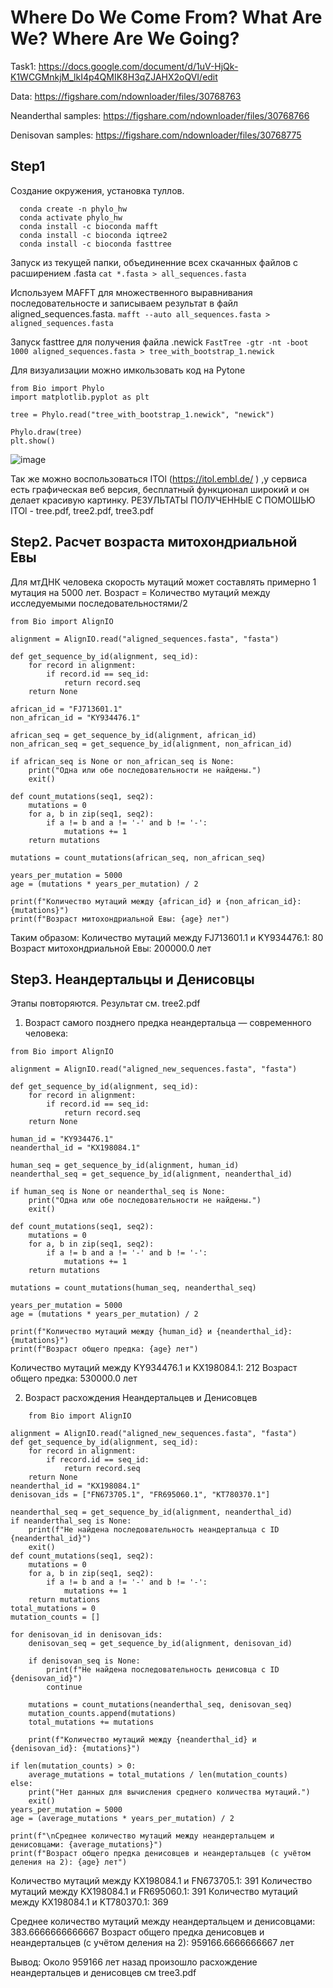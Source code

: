 # Where Do We Come From? What Are We? Where Are We Going?

Task1: https://docs.google.com/document/d/1uV-HjQk-K1WCGMnkjM_lkI4p4QMIK8H3qZJAHX2oQVI/edit

Data: https://figshare.com/ndownloader/files/30768763

Neanderthal samples: https://figshare.com/ndownloader/files/30768766

Denisovan samples: https://figshare.com/ndownloader/files/30768775


## Step1

Создание окружения, установка туллов.
```
  conda create -n phylo_hw
  conda activate phylo_hw
  conda install -c bioconda mafft
  conda install -c bioconda iqtree2
  conda install -c bioconda fasttree
```

Запуск из текущей папки, объединенние всех скачанных файлов с расширением .fasta
`cat *.fasta > all_sequences.fasta`

Используем MAFFT для множественного выравнивания последовательносте и записываем результат в файл aligned_sequences.fasta.
`mafft --auto all_sequences.fasta > aligned_sequences.fasta `

Запуск fasttree для получения файла .newick
`FastTree -gtr -nt -boot 1000 aligned_sequences.fasta > tree_with_bootstrap_1.newick`

Для визуализации можно имкользовать код на Pytone
```
from Bio import Phylo
import matplotlib.pyplot as plt

tree = Phylo.read("tree_with_bootstrap_1.newick", "newick")

Phylo.draw(tree)
plt.show()
```
![image](https://github.com/user-attachments/assets/d1e32baf-e767-4d80-8d0f-5dbef6541495)

Так же можно воспользоваться ITOl (https://itol.embl.de/ ) ,у сервиса есть графическая веб версия, бесплатный функционал широкий и он делает красивую картинку. 
РЕЗУЛЬТАТЫ ПОЛУЧЕННЫЕ С ПОМОШЬЮ ITOl - tree.pdf, tree2.pdf, tree3.pdf

## Step2. Расчет возраста митохондриальной Евы

Для мтДНК человека скорость мутаций может составлять примерно 1 мутация на 5000 лет. Возраст = Количество мутаций между исследуемыми последовательностями/2
```
from Bio import AlignIO

alignment = AlignIO.read("aligned_sequences.fasta", "fasta")

def get_sequence_by_id(alignment, seq_id):
    for record in alignment:
        if record.id == seq_id:
            return record.seq
    return None

african_id = "FJ713601.1"
non_african_id = "KY934476.1"

african_seq = get_sequence_by_id(alignment, african_id)
non_african_seq = get_sequence_by_id(alignment, non_african_id)

if african_seq is None or non_african_seq is None:
    print("Одна или обе последовательности не найдены.")
    exit()

def count_mutations(seq1, seq2):
    mutations = 0
    for a, b in zip(seq1, seq2):
        if a != b and a != '-' and b != '-':  
            mutations += 1
    return mutations

mutations = count_mutations(african_seq, non_african_seq)

years_per_mutation = 5000
age = (mutations * years_per_mutation) / 2 

print(f"Количество мутаций между {african_id} и {non_african_id}: {mutations}")
print(f"Возраст митохондриальной Евы: {age} лет")
```
Таким образом: Количество мутаций между FJ713601.1 и KY934476.1: 80
Возраст митохондриальной Евы: 200000.0 лет

## Step3. Неандертальцы и Денисовцы
Этапы повторяются. Результат см. tree2.pdf

1. Возраст самого позднего предка неандертальца — современного человека:
```
from Bio import AlignIO

alignment = AlignIO.read("aligned_new_sequences.fasta", "fasta")

def get_sequence_by_id(alignment, seq_id):
    for record in alignment:
        if record.id == seq_id:
            return record.seq
    return None

human_id = "KY934476.1"
neanderthal_id = "KX198084.1"

human_seq = get_sequence_by_id(alignment, human_id)
neanderthal_seq = get_sequence_by_id(alignment, neanderthal_id)

if human_seq is None or neanderthal_seq is None:
    print("Одна или обе последовательности не найдены.")
    exit()

def count_mutations(seq1, seq2):
    mutations = 0
    for a, b in zip(seq1, seq2):
        if a != b and a != '-' and b != '-': 
            mutations += 1
    return mutations

mutations = count_mutations(human_seq, neanderthal_seq)

years_per_mutation = 5000
age = (mutations * years_per_mutation) / 2  

print(f"Количество мутаций между {human_id} и {neanderthal_id}: {mutations}")
print(f"Возраст общего предка: {age} лет")
```
Количество мутаций между KY934476.1 и KX198084.1: 212
Возраст общего предка: 530000.0 лет

2. Возраст расхождения Неандертальцев и Денисовцев
```
    from Bio import AlignIO

alignment = AlignIO.read("aligned_new_sequences.fasta", "fasta")
def get_sequence_by_id(alignment, seq_id):
    for record in alignment:
        if record.id == seq_id:
            return record.seq
    return None
neanderthal_id = "KX198084.1"
denisovan_ids = ["FN673705.1", "FR695060.1", "KT780370.1"]

neanderthal_seq = get_sequence_by_id(alignment, neanderthal_id)
if neanderthal_seq is None:
    print(f"Не найдена последовательность неандертальца с ID {neanderthal_id}")
    exit()
def count_mutations(seq1, seq2):
    mutations = 0
    for a, b in zip(seq1, seq2):
        if a != b and a != '-' and b != '-':  
            mutations += 1
    return mutations
total_mutations = 0
mutation_counts = []

for denisovan_id in denisovan_ids:
    denisovan_seq = get_sequence_by_id(alignment, denisovan_id)

    if denisovan_seq is None:
        print(f"Не найдена последовательность денисовца с ID {denisovan_id}")
        continue

    mutations = count_mutations(neanderthal_seq, denisovan_seq)
    mutation_counts.append(mutations)
    total_mutations += mutations

    print(f"Количество мутаций между {neanderthal_id} и {denisovan_id}: {mutations}")

if len(mutation_counts) > 0:
    average_mutations = total_mutations / len(mutation_counts)
else:
    print("Нет данных для вычисления среднего количества мутаций.")
    exit()
years_per_mutation = 5000
age = (average_mutations * years_per_mutation) / 2 

print(f"\nСреднее количество мутаций между неандертальцем и денисовцами: {average_mutations}")
print(f"Возраст общего предка денисовцев и неандертальцев (с учётом деления на 2): {age} лет")
```
Количество мутаций между KX198084.1 и FN673705.1: 391
Количество мутаций между KX198084.1 и FR695060.1: 391
Количество мутаций между KX198084.1 и KT780370.1: 369

Среднее количество мутаций между неандертальцем и денисовцами: 383.6666666666667
Возраст общего предка денисовцев и неандертальцев (с учётом деления на 2): 959166.6666666667 лет

Вывод: Около 959166 лет назад произошло расхождение неандертальцев и денисовцев
см tree3.pdf

